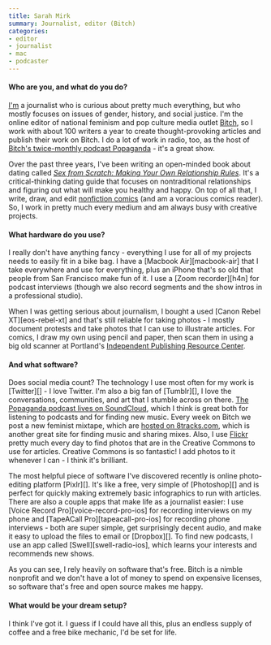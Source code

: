```yaml
---
title: Sarah Mirk
summary: Journalist, editor (Bitch)
categories:
- editor
- journalist
- mac
- podcaster
---
```


#### Who are you, and what do you do?

[I'm](http://mirkwork.wordpress.com/ "Sarah's website.") a journalist who is curious about pretty much everything, but who mostly focuses on issues of gender, history, and social justice. I'm the online editor of national feminism and pop culture media outlet [Bitch](http://bitchmagazine.org "The Bitch magazine website."), so I work with about 100 writers a year to create thought-provoking articles and publish their work on Bitch. I do a lot of work in radio, too, as the host of [Bitch's twice-monthly podcast Popaganda](http://bitchmagazine.org/blogs/feminist-podcast "Bitch's podcast.") - it's a great show.

Over the past three years, I've been writing an open-minded book about dating called [*Sex from Scratch: Making Your Own Relationship Rules*](http://sexfromscratch.tumblr.com/book "Sarah's book."). It's a critical-thinking dating guide that focuses on nontraditional relationships and figuring out what will make you healthy and happy. On top of all that, I write, draw, and edit [nonfiction comics](http://narrative.ly/colorful-women/the-secret-life-of-gitmos-women/ "A comic about women and Guantanamo Bay.") (and am a voracious comics reader). So, I work in pretty much every medium and am always busy with creative projects. 

#### What hardware do you use?

I really don't have anything fancy - everything I use for all of my projects needs to easily fit in a bike bag. I have a [Macbook Air][macbook-air] that I take everywhere and use for everything, plus an iPhone that's so old that people from San Francisco make fun of it. I use a [Zoom recorder][h4n] for podcast interviews (though we also record segments and the show intros in a professional studio).

When I was getting serious about journalism, I bought a used [Canon Rebel XT][eos-rebel-xt] and that's still reliable for taking photos - I mostly document protests and take photos that I can use to illustrate articles. For comics, I draw my own using pencil and paper, then scan them in using a big old scanner at Portland's [Independent Publishing Resource Center](http://www.iprc.org/ "The IPRC website.").

#### And what software?

Does social media count? The technology I use most often for my work is [Twitter][] - I love Twitter. I'm also a big fan of [Tumblr][], I love the conversations, communities, and art that I stumble across on there. [The Popaganda podcast lives on SoundCloud](https://soundcloud.com/bitch-media "The Podaganda podcast on SoundCloud."), which I think is great both for listening to podcasts and for finding new music. Every week on Bitch we post a new feminist mixtape, which are [hosted on 8tracks.com](http://8tracks.com/bitchtapes "Bitch's 8tracks account."), which is another great site for finding music and sharing mixes. Also, I use [Flickr](https://www.flickr.com/photos/mirkmirk/ "Sarah's photos on Flickr.") pretty much every day to find photos that are in the Creative Commons to use for articles. Creative Commons is so fantastic! I add photos to it whenever I can - I think it's brilliant.

The most helpful piece of software I've discovered recently is online photo-editing platform [Pixlr][]. It's like a free, very simple of [Photoshop][] and is perfect for quickly making extremely basic infographics to run with articles. There are also a couple apps that make life as a journalist easier: I use [Voice Record Pro][voice-record-pro-ios] for recording interviews on my phone and [TapeACall Pro][tapeacall-pro-ios] for recording phone interviews - both are super simple, get surprisingly decent audio, and make it easy to upload the files to email or [Dropbox][]. To find new podcasts, I use an app called [Swell][swell-radio-ios], which learns your interests and recommends new shows.

As you can see, I rely heavily on software that's free. Bitch is a nimble nonprofit and we don't have a lot of money to spend on expensive licenses, so software that's free and open source makes me happy.  

#### What would be your dream setup?

I think I've got it. I guess if I could have all this, plus an endless supply of coffee and a free bike mechanic, I'd be set for life.